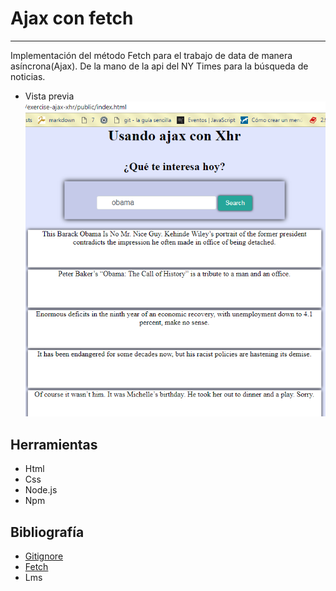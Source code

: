 # Ajax con fetch

***

Implementación del método Fetch para el trabajo de data de manera asíncrona(Ajax). De la mano de la api del NY Times para la búsqueda de noticias.

* Vista previa
![img](assets/xhr.png)

## Herramientas

+ Html
+ Css
+ Node.js
+ Npm

## Bibliografía
+ [Gitignore](https://desarrolloweb.com/articulos/archivo-gitignore.html)
+ [Fetch](https://desarrolloweb.com/articulos/fetch-ajax-javascript.html)
+ Lms
